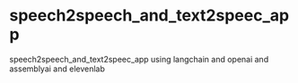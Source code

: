 # speech2speech_and_text2speec_app
speech2speech_and_text2speec_app using langchain and openai and assemblyai and elevenlab 
